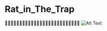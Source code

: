 # Rat_in_The_Trap
🐁🐁🐁🐁🐁🐁🐁🐁🐁🐁🐁🐁🐁🐁🐁🐁🐁🐁🐁🐁🐁🐁🐁🐁🐁🐁
![Alt Text](https://media.tenor.com/VRVySZ4_h24AAAAi/jerma-rat.gif)
